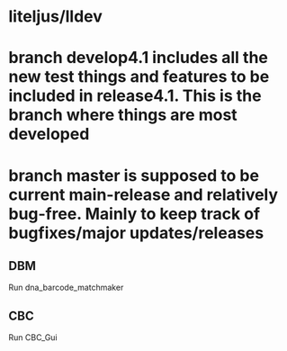# liteljus/lldev



# branch develop4.1 includes all the new test things and features to be included in release4.1. This is the branch where things are most developed

# branch master is supposed to be current main-release and relatively bug-free. Mainly to keep track of bugfixes/major updates/releases


## DBM
Run dna_barcode_matchmaker

## CBC
Run CBC_Gui
